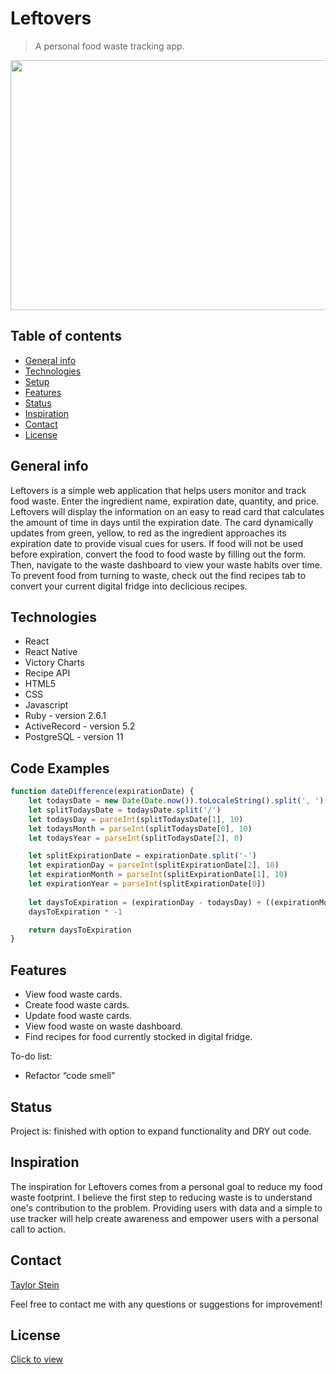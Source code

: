 # Leftovers
> A personal food waste tracking app.

<p align="center">
  <img width="600" height="400" src="https://media.giphy.com/media/lRk6XwfgYTRHtZfZsj/giphy.gif">
</p>

## Table of contents
* [General info](#general-info)
* [Technologies](#technologies)
* [Setup](#setup)
* [Features](#features)
* [Status](#status)
* [Inspiration](#inspiration)
* [Contact](#contact)
* [License](#license)

## General info
Leftovers is a simple web application that helps users monitor and track food waste. Enter the ingredient name,
expiration date, quantity, and price. Leftovers will display the information on an easy to read card that calculates the 
amount of time in days until the expiration date. The card dynamically updates from green, yellow, to red as the ingredient 
approaches its expiration date to provide visual cues for users. If food will not be used before expiration, convert the food to food waste by filling out the form. Then, navigate to the waste dashboard to view your waste habits over time. To prevent food from turning to waste, check out the find recipes tab to convert your current digital fridge into declicious recipes.

## Technologies
* React
* React Native
* Victory Charts
* Recipe API
* HTML5
* CSS
* Javascript
* Ruby - version 2.6.1
* ActiveRecord - version 5.2
* PostgreSQL - version 11

## Code Examples
```javascript
function dateDifference(expirationDate) {
    let todaysDate = new Date(Date.now()).toLocaleString().split(', ')[0]
    let splitTodaysDate = todaysDate.split('/')
    let todaysDay = parseInt(splitTodaysDate[1], 10)
    let todaysMonth = parseInt(splitTodaysDate[0], 10)
    let todaysYear = parseInt(splitTodaysDate[2], 0)

    let splitExpirationDate = expirationDate.split('-')
    let expirationDay = parseInt(splitExpirationDate[2], 10)
    let expirationMonth = parseInt(splitExpirationDate[1], 10)
    let expirationYear = parseInt(splitExpirationDate[0])
    
    let daysToExpiration = (expirationDay - todaysDay) + ((expirationMonth - todaysMonth) * 30) + ((expirationYear - todaysYear))
    daysToExpiration * -1

    return daysToExpiration
}
```

## Features
* View food waste cards.
* Create food waste cards.
* Update food waste cards.
* View food waste on waste dashboard.
* Find recipes for food currently stocked in digital fridge.

To-do list:
* Refactor “code smell”

## Status
Project is: finished with option to expand functionality and DRY out code.

## Inspiration
The inspiration for Leftovers comes from a personal goal to reduce my food waste footprint. I believe the first step to
reducing waste is to understand one's contribution to the problem. Providing users with data and a simple to use tracker
will help create awareness and empower users with a personal call to action.

## Contact
[Taylor Stein](www.linkedin.com/in/taylor-stein)

Feel free to contact me with any questions or suggestions for improvement!

## License
[Click to view](https://github.com/ChefBoyRT/leftovers/blob/master/LICENSE)
